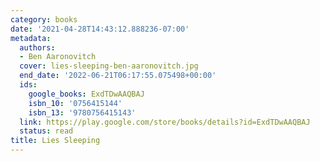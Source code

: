 ```yaml
---
category: books
date: '2021-04-28T14:43:12.888236-07:00'
metadata:
  authors:
  - Ben Aaronovitch
  cover: lies-sleeping-ben-aaronovitch.jpg
  end_date: '2022-06-21T06:17:55.075498+00:00'
  ids:
    google_books: ExdTDwAAQBAJ
    isbn_10: '0756415144'
    isbn_13: '9780756415143'
  link: https://play.google.com/store/books/details?id=ExdTDwAAQBAJ
  status: read
title: Lies Sleeping
---
```

